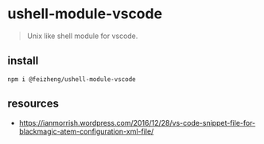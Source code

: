 # ushell-module-vscode
> Unix like shell module for vscode.

## install
```shell
npm i @feizheng/ushell-module-vscode
```

## resources
+ https://ianmorrish.wordpress.com/2016/12/28/vs-code-snippet-file-for-blackmagic-atem-configuration-xml-file/

